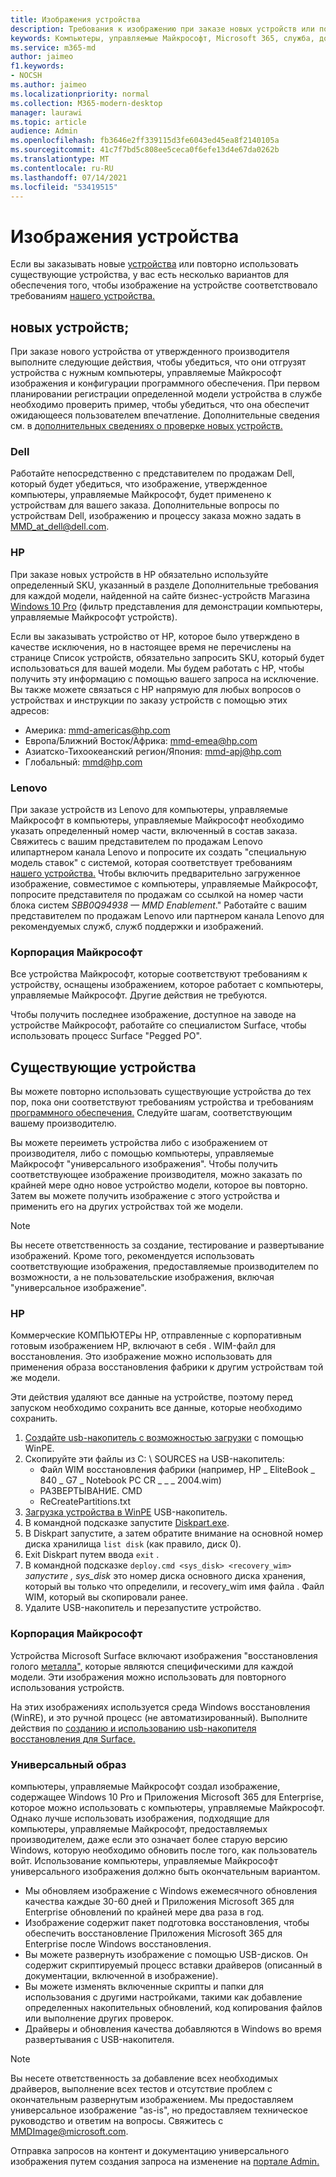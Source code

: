 ```yaml
---
title: Изображения устройства
description: Требования к изображению при заказе новых устройств или повторном их повторном
keywords: Компьютеры, управляемые Майкрософт, Microsoft 365, служба, документация
ms.service: m365-md
author: jaimeo
f1.keywords:
- NOCSH
ms.author: jaimeo
ms.localizationpriority: normal
ms.collection: M365-modern-desktop
manager: laurawi
ms.topic: article
audience: Admin
ms.openlocfilehash: fb3646e2ff339115d3fe6043ed45ea8f2140105a
ms.sourcegitcommit: 41c7f7bd5c808ee5ceca0f6efe13d4e67da0262b
ms.translationtype: MT
ms.contentlocale: ru-RU
ms.lasthandoff: 07/14/2021
ms.locfileid: "53419515"
---
```

# <a name="device-images"></a>Изображения устройства


Если вы заказывать новые [](#existing-devices) [устройства](#new-devices) или повторно использовать существующие устройства, у вас есть несколько вариантов для обеспечения того, чтобы изображение на устройстве соответствовало требованиям [нашего устройства.](device-requirements.md#check-hardware-requirements)

## <a name="new-devices"></a>новых устройств;
При заказе нового устройства [](device-requirements.md#minimum-requirements)от утвержденного производителя выполните следующие действия, чтобы убедиться, что они отгрузят устройства с нужным компьютеры, управляемые Майкрософт изображения и конфигурации программного обеспечения. При первом планировании регистрации определенной модели устройства в службе необходимо проверить пример, чтобы убедиться, что она обеспечит ожидающееся пользователем впечатление. Дополнительные сведения см. в [дополнительных сведениях о проверке новых устройств.](/microsoft-365/managed-desktop/get-started/validate-device)

### <a name="dell"></a>Dell
Работайте непосредственно с представителем по продажам Dell, который будет убедиться, что изображение, утвержденное компьютеры, управляемые Майкрософт, будет применено к устройствам для вашего заказа. Дополнительные вопросы по устройствам Dell, изображению и процессу заказа можно задать в MMD_at_dell@dell.com.

### <a name="hp"></a>HP 
При заказе новых устройств в HP обязательно используйте определенный SKU, указанный в разделе Дополнительные требования для каждой модели, найденной на сайте бизнес-устройств Магазина [Windows 10 Pro](https://www.microsoft.com/windowsforbusiness/view-all-devices#view-all-filter) (фильтр представления для демонстрации компьютеры, управляемые Майкрософт устройств).

Если вы заказывать устройство от HP, которое было [](customizing.md) утверждено в качестве исключения, но в настоящее время не перечислены на странице Список устройств, обязательно запросить SKU, который будет использоваться для вашей модели. Мы будем работать с HP, чтобы получить эту информацию с помощью вашего запроса на исключение. Вы также можете связаться с HP напрямую для любых вопросов о устройствах и инструкции по заказу устройств с помощью этих адресов:
 
- Америка: mmd-americas@hp.com
- Европа/Ближний Восток/Африка: mmd-emea@hp.com
- Азиатско-Тихоокеанский регион/Япония: mmd-apj@hp.com
- Глобальный: mmd@hp.com

### <a name="lenovo"></a>Lenovo
При заказе устройств из Lenovo для компьютеры, управляемые Майкрософт в компьютеры, управляемые Майкрософт необходимо указать определенный номер части, включенный в состав заказа. Свяжитесь с вашим представителем по продажам Lenovo илипартнером канала Lenovo и попросите их создать "специальную модель ставок" с системой, которая соответствует требованиям [нашего устройства.](device-requirements.md#minimum-requirements) Чтобы включить предварительно загруженное изображение, совместимое с компьютеры, управляемые Майкрософт, попросите представителя по продажам со ссылкой на номер части блока систем *SBB0Q94938 — MMD Enablement*." Работайте с вашим представителем по продажам Lenovo или партнером канала Lenovo для рекомендуемых служб, служб поддержки и изображений.

### <a name="microsoft"></a>Корпорация Майкрософт
Все устройства Майкрософт, которые соответствуют требованиям к устройству, оснащены изображением, которое работает с компьютеры, управляемые Майкрософт. Другие действия не требуются.

Чтобы получить последнее изображение, доступное на заводе на устройстве Майкрософт, работайте со специалистом Surface, чтобы использовать процесс Surface "Pegged PO".

## <a name="existing-devices"></a>Существующие устройства

Вы можете повторно использовать существующие устройства [](device-requirements.md#minimum-requirements) до тех пор, пока они соответствуют требованиям устройства и требованиям [программного обеспечения.](device-requirements.md#installed-software) Следуйте шагам, соответствующим вашему производителю.

Вы можете переиметь устройства либо с изображением от производителя, либо с помощью компьютеры, управляемые Майкрософт "универсального изображения". Чтобы получить соответствующее изображение производителя, можно [](#new-devices) заказать по крайней мере одно новое устройство модели, которое вы повторно. Затем вы можете получить изображение с этого устройства и применить его на других устройствах той же модели.

> [!NOTE]
> Вы несете ответственность за создание, тестирование и развертывание изображений. Кроме того, рекомендуется использовать соответствующие изображения, предоставляемые производителем по возможности, а не пользовательские изображения, включая "универсальное изображение".

### <a name="hp"></a>HP

Коммерческие КОМПЬЮТЕРы HP, отправленные с корпоративным готовым изображением HP, включают в себя . WIM-файл для восстановления. Это изображение можно использовать для применения образа восстановления фабрики к другим устройствам той же модели.

Эти действия удаляют все данные на устройстве, поэтому перед запуском необходимо сохранить все данные, которые необходимо сохранить.

1. [Создайте usb-накопитель с возможностью загрузки](/windows-hardware/manufacture/desktop/winpe-create-usb-bootable-drive) с помощью WinPE.
2. Скопируйте эти файлы из C: \\ SOURCES на USB-накопитель:
    - Файл WIM восстановления фабрики (например, HP \_ EliteBook \_ 840 \_ G7 \_ Notebook PC CR \_ \_ \_ 2004.wim)
    - РАЗВЕРТЫВАНИЕ. CMD
    - ReCreatePartitions.txt
3. [Загрузка устройства в WinPE](https://store.hp.com/us/en/tech-takes/how-to-boot-from-usb-drive-on-windows-10-pcs) USB-накопитель.
4. В командной подсказке запустите [Diskpart.exe](/windows-server/administration/windows-commands/diskpart#additional-references).
5. В Diskpart запустите, а затем обратите внимание на основной номер диска хранилища `list disk` (как правило, диск 0).
6. Exit Diskpart путем ввода `exit` .
7. В командной подсказке `deploy.cmd <sys_disk> <recovery_wim>` *запустите , sys_disk* это номер диска основного  диска хранения, который вы только что определили, и recovery_wim имя файла . Файл WIM, который вы скопировали ранее.
8. Удалите USB-накопитель и перезапустите устройство.

### <a name="microsoft"></a>Корпорация Майкрософт 

Устройства Microsoft Surface включают изображения "восстановления голого [металла",](https://support.microsoft.com/en-us/surfacerecoveryimage) которые являются специфическими для каждой модели. Эти изображения можно использовать для повторного использования устройств.

На этих изображениях используется среда Windows восстановления (WinRE), и это ручной процесс (не автоматизированный). Выполните действия по [созданию и использованию usb-накопителя восстановления для Surface.](https://support.microsoft.com/surface/creating-and-using-a-usb-recovery-drive-for-surface-677852e2-ed34-45cb-40ef-398fc7d62c07)


### <a name="universal-image"></a>Универсальный образ
компьютеры, управляемые Майкрософт создал изображение, содержащее Windows 10 Pro и Приложения Microsoft 365 для Enterprise, которое можно использовать с компьютеры, управляемые Майкрософт. Однако лучше использовать изображения, подходящие для компьютеры, управляемые Майкрософт, предоставляемых производителем, даже если это означает более старую версию Windows, которую необходимо обновить после того, как пользователь войт. Использование компьютеры, управляемые Майкрософт универсального изображения должно быть окончательным вариантом.

- Мы обновляем изображение с Windows ежемесячного обновления качества каждые 30-60 дней и Приложения Microsoft 365 для Enterprise обновлений по крайней мере два раза в год.
- Изображение содержит пакет подготовка восстановления, чтобы обеспечить восстановление Приложения Microsoft 365 для Enterprise после Windows восстановления.
- Вы можете развернуть изображение с помощью USB-дисков. Он содержит скриптируемый процесс вставки драйверов (описанный в документации, включенной в изображение).
- Вы можете изменять включенные скрипты и папки для использования с другими настройками, такими как добавление определенных накопительных обновлений, код копирования файлов или выполнение других проверок.
- Драйверы и обновления качества добавляются в Windows во время развертывания с USB-накопителя.

> [!NOTE]
> Вы несете ответственность за добавление всех необходимых драйверов, выполнение всех тестов и отсутствие проблем с окончательным развернутым изображением. Мы предоставляем универсальное изображение "as-is", но предоставляем техническое руководство и ответим на вопросы. Свяжитесь с MMDImage@microsoft.com.

Отправка запросов на контент и документацию универсального изображения путем создания запроса на изменение на [портале Admin.](../get-started/access-admin-portal.md)


